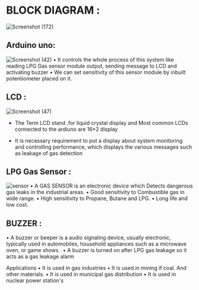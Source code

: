 
# BLOCK DIAGRAM :
![Screenshot (172)](https://user-images.githubusercontent.com/98826329/156936425-32d65a0c-5d59-4476-8683-f2002e53591a.png)

## Arduino uno:
![Screenshot (42)](https://user-images.githubusercontent.com/98826329/155743782-a2c80015-f809-417d-80a3-76dfdb9bdebe.png)
•	It  controls the whole process of this system like reading LPG Gas sensor module output, sending message to LCD and activating buzzer 
•	We can set sensitivity of this sensor module by inbuilt potentiometer placed on it.

## LCD : 
![Screenshot (47)](https://user-images.githubusercontent.com/98826329/155748710-974898bc-56ef-49d1-bb33-3a436c36dd74.png)

* The Term LCD stand ,for liquid crystal display and Most common LCDs connected to the ardiuno are 16*2 display

*	It is necessary requirement to put a display about system monitoring and controlling performance, which displays the various messages such as leakage of gas detection


## LPG Gas Sensor :

![sensor](https://user-images.githubusercontent.com/98826329/156936431-bd128bde-0e77-47b7-b7fb-90541b6b86f4.png)
•	A GAS SENSOR is an electronic device which Detects dangerous gas leaks in the industrial areas.
•	Good sensitivity to Combustible gas in wide range. 
•	High sensitivity to Propane, Butane and LPG.
•	Long life and low cost.

## BUZZER :

•	A buzzer or beeper is a audio signaling device, usually electronic, typically used in automobiles, household appliances such as a microwave oven, or game shows .
•	A buzzer is turned on after LPG gas leakage so it acts as a gas leakage alarm

Applications
•	It is used in gas industries
•	It is used in mining if coal. And other materials.
•	It is used in municipal gas distribution
•	It is used in nuclear power station's
